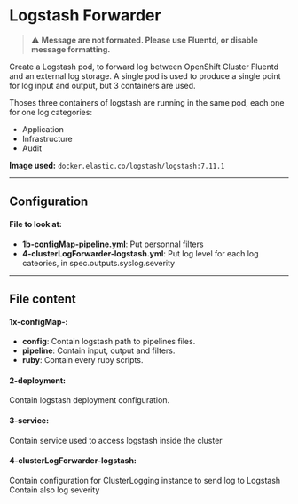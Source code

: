 # Logstash Forwarder

> :warning: **Message are not formated. Please use Fluentd, or disable message formatting.**

Create a Logstash pod, to forward log between OpenShift Cluster Fluentd and an external log storage.
A single pod is used to produce a single point for log input and output, but 3 containers are used.

Thoses three containers of logstash are running in the same pod, each one for one log categories:
- Application
- Infrastructure
- Audit

**Image used:** `docker.elastic.co/logstash/logstash:7.11.1`

___
## Configuration

#### File to look at:
- **1b-configMap-pipeline.yml**: Put personnal filters
- **4-clusterLogForwarder-logstash.yml**: Put log level for each log cateories, in spec.outputs.syslog.severity

___
## File content

#### 1x-configMap-:
- **config**: Contain logstash path to pipelines files.
- **pipeline**: Contain input, output and filters.
- **ruby**: Contain every ruby scripts.

#### 2-deployment:
Contain logstash deployment configuration.

#### 3-service:
Contain service used to access logstash inside the cluster

#### 4-clusterLogForwarder-logstash:
Contain configuration for ClusterLogging instance to send log to Logstash
Contain also log severity
